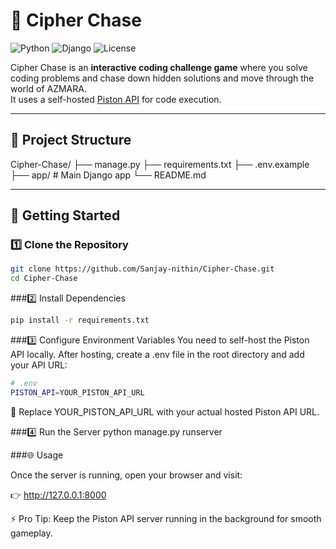 # 🔐 Cipher Chase

![Python](https://img.shields.io/badge/Python-3.x-blue.svg)
![Django](https://img.shields.io/badge/Django-Framework-green.svg)
![License](https://img.shields.io/badge/License-MIT-yellow.svg)

Cipher Chase is an **interactive coding challenge game** where you solve coding problems and chase down hidden solutions and move through the world of AZMARA.  
It uses a self-hosted [Piston API](https://github.com/engineer-man/piston) for code execution.

---

## 📂 Project Structure

Cipher-Chase/
├── manage.py
├── requirements.txt
├── .env.example
├── app/ # Main Django app
└── README.md


---

## 🚀 Getting Started

### 1️⃣ Clone the Repository
```bash
git clone https://github.com/Sanjay-nithin/Cipher-Chase.git
cd Cipher-Chase
```

###2️⃣ Install Dependencies
```bash
pip install -r requirements.txt
```

###3️⃣ Configure Environment Variables
You need to self-host the Piston API locally.
After hosting, create a .env file in the root directory and add your API URL:
```bash
# .env
PISTON_API=YOUR_PISTON_API_URL
```
🔄 Replace YOUR_PISTON_API_URL with your actual hosted Piston API URL.

###4️⃣ Run the Server
python manage.py runserver


###🌐 Usage

Once the server is running, open your browser and visit:

👉 http://127.0.0.1:8000

⚡ Pro Tip: Keep the Piston API server running in the background for smooth gameplay.
